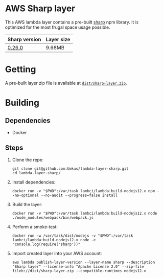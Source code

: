 # AWS Sharp layer
This AWS lambda layer contains a pre-built [sharp](https://www.npmjs.com/package/sharp) npm library.
It is optimized for the most frugal space usage possible.

|Sharp version| Layer size|
|---|---|
|[0.26.0](https://github.com/lovell/sharp/releases/tag/v0.26.0)|9.68MB|

# Getting
A pre-built layer zip file is available at [`dist/sharp-layer.zip`](./dist/sharp-layer.zip).

# Building

## Dependencies
* Docker

## Steps
1. Clone the repo: 
    ```shell script
    git clone git@github.com:Umkus/lambda-layer-sharp.git
    cd lambda-layer-sharp/
    ```
1. Install dependencies:
    ```shell script
    docker run -v "$PWD":/var/task lambci/lambda:build-nodejs12.x npm --no-optional --no-audit --progress=false install
    ```
1. Build the layer:
    ```shell script
    docker run -v "$PWD":/var/task lambci/lambda:build-nodejs12.x node ./node_modules/webpack/bin/webpack.js
    ```
1. Perform a smoke-test:
    ```shell script
    docker run -w /var/task/dist/nodejs -v "$PWD":/var/task lambci/lambda:build-nodejs12.x node -e "console.log(require('sharp'))"
    ```
1. Import created layer into your AWS account:
    ```shell script
    aws lambda publish-layer-version --layer-name sharp --description "Sharp layer" --license-info "Apache License 2.0" --zip-file fileb://dist/sharp-layer.zip --compatible-runtimes nodejs12.x
    ```
